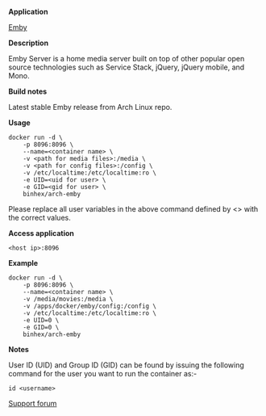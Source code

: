 **Application**

[Emby](https://emby.media/)

**Description**

Emby Server is a home media server built on top of other popular open source technologies such as Service Stack, jQuery, jQuery mobile, and Mono.

**Build notes**

Latest stable Emby release from Arch Linux repo.

**Usage**
```
docker run -d \
    -p 8096:8096 \
    --name=<container name> \
    -v <path for media files>:/media \
    -v <path for config files>:/config \
    -v /etc/localtime:/etc/localtime:ro \
    -e UID=<uid for user> \
    -e GID=<gid for user> \
    binhex/arch-emby
```

Please replace all user variables in the above command defined by <> with the correct values.

**Access application**<br>

`<host ip>:8096`

**Example**
```
docker run -d \
    -p 8096:8096 \
    --name=<container name> \
    -v /media/movies:/media \
    -v /apps/docker/emby/config:/config \
    -v /etc/localtime:/etc/localtime:ro \
    -e UID=0 \
    -e GID=0 \
    binhex/arch-emby
```

**Notes**<br>

User ID (UID) and Group ID (GID) can be found by issuing the following command for the user you want to run the container as:-

```
id <username>
```

[Support forum](http://lime-technology.com/forum/index.php?topic=46382.0)